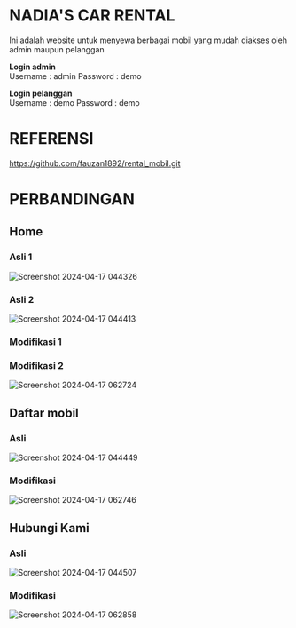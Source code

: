 # NADIA'S CAR RENTAL
Ini adalah website untuk menyewa berbagai mobil yang mudah diakses oleh admin maupun pelanggan

<b>Login admin</b> <br>
Username : admin
Password : demo

<b>Login pelanggan</b> <br>
Username : demo
Password : demo

# REFERENSI
https://github.com/fauzan1892/rental_mobil.git

# PERBANDINGAN
## Home
### Asli 1
![Screenshot 2024-04-17 044326](https://github.com/NadiaGitaMaharani/nadias-car-rental/assets/167200610/19969420-a044-406d-9024-a9318734df59)
### Asli 2
![Screenshot 2024-04-17 044413](https://github.com/NadiaGitaMaharani/nadias-car-rental/assets/167200610/1f91d247-73b8-4bee-809d-fd55fabbcae0)
### Modifikasi 1

### Modifikasi 2
![Screenshot 2024-04-17 062724](https://github.com/NadiaGitaMaharani/nadias-car-rental/assets/167200610/6f713f27-d488-4d48-bc0d-1cedd570074c)

## Daftar mobil
### Asli
![Screenshot 2024-04-17 044449](https://github.com/NadiaGitaMaharani/nadias-car-rental/assets/167200610/83b4a068-a3b0-4445-b465-04aa472783de)
### Modifikasi
![Screenshot 2024-04-17 062746](https://github.com/NadiaGitaMaharani/nadias-car-rental/assets/167200610/9d1cd0f8-ed9e-4b06-9700-65e9812e527d)

## Hubungi Kami
### Asli
![Screenshot 2024-04-17 044507](https://github.com/NadiaGitaMaharani/nadias-car-rental/assets/167200610/205952b4-9f5a-4d96-b4d2-499ddfe3d86d)
### Modifikasi
![Screenshot 2024-04-17 062858](https://github.com/NadiaGitaMaharani/nadias-car-rental/assets/167200610/62d3ec02-6135-46c9-8961-d50a102ccfd4)
